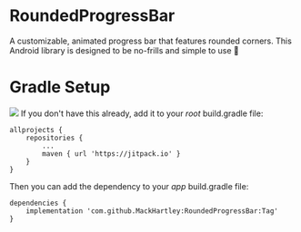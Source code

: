 # RoundedProgressBar
A customizable, animated progress bar that features rounded corners. This Android library is designed to be no-frills and simple to use 🎉

# Gradle Setup
[![](https://jitpack.io/v/MackHartley/RoundedProgressBar.svg)](https://jitpack.io/#MackHartley/RoundedProgressBar)
If you don't have this already, add it to your *root* build.gradle file:
```
allprojects {
    repositories {
        ...
        maven { url 'https://jitpack.io' }
    }
}
```

Then you can add the dependency to your *app* build.gradle file:
```
dependencies {
    implementation 'com.github.MackHartley:RoundedProgressBar:Tag'
}
```
